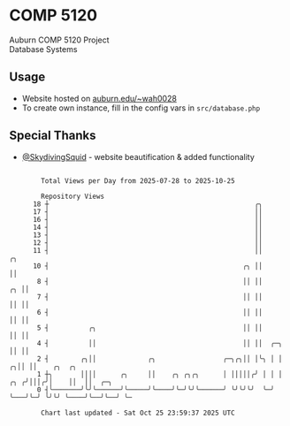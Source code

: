 # COMP 5120
Auburn COMP 5120 Project  
Database Systems

## Usage
- Website hosted on [auburn.edu/~wah0028](https://webhome.auburn.edu/~wah0028/)
- To create own instance, fill in the config vars in `src/database.php`

## Special Thanks
- [@SkydivingSquid](https://github.com/SkydivingSquid) - website beautification & added functionality

```

        Total Views per Day from 2025-07-28 to 2025-10-25

        Repository Views
      18 ┼                                                    ╭╮
      17 ┤                                                    ││
      16 ┤                                                    ││
      14 ┤                                                    ││
      13 ┤                                                    ││
      12 ┤                                                    ││
      11 ┤                                                    ││                 ╭╮
      10 ┤                                                 ╭╮ ││                 ││
       8 ┤                                                 ││ ││              ╭╮ ││
       7 ┤                                                 ││ ││              ││ ││
       6 ┤                                                 ││ ││              ││ ││
       5 ┤          ╭╮                                     ││ ││              ││ ││
       4 ┤          ││                                     ││ ││  ╭─╮         ││ ││
       2 ┤        ╭╮││             ╭╮                 ╭─╮╭╮││ │╰╮ │ │       ╭╮││ ││    ╭╮  ╭╮
       1 ┼╮       ││││      ╭╮     ││    ╭╮ ╭╮╭╮      │ │││││╭╯ │ │ │   ╭╮ ╭╯│││╭╯│    ││  ││  ╭─╮
       0 ┤╰───────╯╰╯╰──────╯╰─────╯╰────╯╰─╯╰╯╰──────╯ ╰╯╰╯╰╯  ╰─╯ ╰───╯╰─╯ ╰╯╰╯ ╰────╯╰──╯╰──╯ ╰─

        Chart last updated - Sat Oct 25 23:59:37 2025 UTC
        
```
